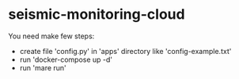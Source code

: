 # seismic-monitoring-cloud

You need make few steps:
- create file 'config.py' in 'apps' directory like 'config-example.txt'
- run 'docker-compose up -d'
- run 'mare run'
